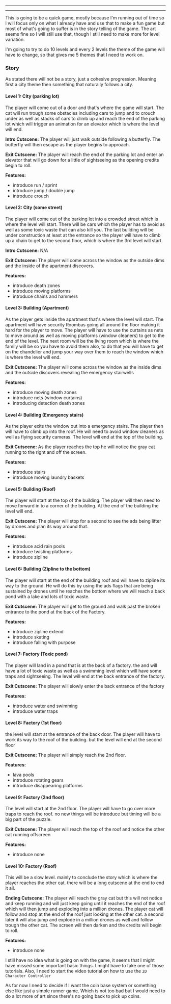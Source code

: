  ```toc
```


---

---
This is going to be a quick game, mostly because I'm running out of time so I will focus only on what I already have and use that to make a fun game but most of what's going to suffer is in the story telling of the game. The art seems fine so I will still use that, though I still need to make more for level variation. 

I'm going to try to do 10 levels and every 2 levels the theme of the game will have to change, so that gives me 5 themes that I need to work on.
### Story
As stated there will not be a story, just a cohesive progression. Meaning first a city theme then something that naturally follows a city.
#### Level 1: City (parking lot)
The player will come out of a door and that's where the game will start. The cat will run trough some obstacles including cars to jump and to crouch under as well as stacks of cars to climb up and reach the end of the parking lot which will trigger an animation for an elevator which is where the level will end.

**Intro Cutscene:**
The player will just walk outside following a butterfly. The butterfly will then escape as the player begins to approach.

**Exit Cutscene:**
The player will reach the end of the parking lot and enter an elevator that will go down for a little of sightseeing as the opening credits begin to roll.

**Features:**
- introduce run / sprint
- introduce jump / double jump
- introduce crouch
#### Level 2: City (some street)
The player will come out of the parking lot into a crowded street which is where the level will start. There will be cars which the player has to avoid as well as some toxic waste that can also kill you. The last building will be under construction at least at the entrance so the player will have to climb up a chain to get to the second floor, which is where the 3rd level will start.

**Intro Cutscene:**
N/A

**Exit Cutscene:**
The player will come across the window as the outside dims and the inside of the apartment discovers.

**Features:**
- introduce death zones
- introduce moving platforms
- introduce chains and hammers
#### Level 3: Building (Apartment)
As the player gets inside the apartment that's where the level will start. The apartment will have security Roombas going all around the floor making it hard for the player to move. The player will have to use the curtains as nets to move around as well as moving platforms (window cleaners) to get to the end of the level. The next room will be the living room which is where the family will be so you have to avoid them also, to do that you will have to get on the chandelier and jump your way over them to reach the window which is where the level will end.

**Exit Cutscene:**
The player will come across the window as the inside dims and the outside discovers revealing the emergency stairwells 

**Features:**
- introduce moving death zones
- introduce nets (window curtains)
- introducing detection death zones
#### Level 4: Building (Emergency stairs)
As the player exits the window out into a emergency stairs. The player then will have to climb up into the roof. He will need to avoid window cleaners as well as flying security cameras. The level will end at the top of the building.

**Exit Cutscene:**
As the player reaches the top he will notice the gray cat running to the right  and off the screen.

**Features:**
- introduce stairs
- introduce moving laundry baskets
#### Level 5: Building (Roof)
The player will start at the top of the building. The player will then need to move forward in to a corner of the building. At the end of the building the level will end.

**Exit Cutscene:**
The player will stop for a second to see the ads being lifter by drones and plan its way around that.

**Features:**
- introduce acid rain pools
- introduce twisting platforms
- introduce zipline
#### Level 6: Building (Zipline to the bottom)
The player will start at the end of the building roof and will have to zipline its way to the ground. He will do this by using the ads flags that are being sustained by drones until he reaches the bottom where we will reach a back pond with a lake and lots of toxic waste.

**Exit Cutscene:**
The player will get to the ground and walk past the broken entrance to the pond at the back of the Factory.

**Features:**
- introduce zipline extend
- introduce skating
- introduce falling with purpose
#### Level 7: Factory (Toxic pond)
The player will land in a pond that is at the back of a factory. the and will have a lot of toxic waste as well as a swimming level which will have some traps and sightseeing. The level will end at the back entrance of the factory.

**Exit Cutscene:**
The player will slowly enter the back entrance of the factory

**Features:**
- introduce water and swimming
- introduce water traps

#### Level 8: Factory (1st floor)
the level will start at the entrance of the back door. The player will have to work its way to the roof of the building. but the level will end at the second floor

**Exit Cutscene:**
The player will simply reach the 2nd floor.

**Features:**
- lava pools
- introduce rotating gears
- introduce disappearing platforms

#### Level 9: Factory (2nd floor)
The level will start at the 2nd floor. The player will have to go over more traps to reach the roof. no new things will be introduce but timing will be a big part of the puzzle.

**Exit Cutscene:**
The player will reach the top of the roof and notice the other cat running offscreen

**Features:**
- introduce none

#### Level 10: Factory (Roof)
This will be a slow level. mainly to conclude the story which is where the player reaches the other cat. there will be a long cutscene at the end to end it all.

**Ending Cutscene:**
The player will reach the gray cat but this will not notice and keep running and will just keep going until it reaches the end of the roof which will then jump and exploding into a million drones. The player cat will follow and stop at the end of the roof just looking at the other cat. a second later it will also jump and explode in a million drones as well and follow trough the other cat. The screen will then darken and the credits will begin to roll.

**Features:**
- introduce none





I still have no idea what is going on with the game, it seems that I might have missed some important basic things. I might have to take one of those tutorials. Also, I need to start the video tutorial on how to use the `2D Character Controller` 

As for now I need to decide if I want the coin base system or something else like just a simple runner game. Which is not too bad but I would need to do a lot more of art since there's no going back to pick up coins.